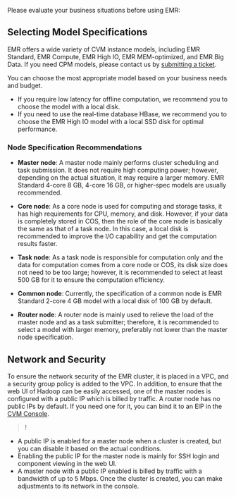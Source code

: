 Please evaluate your business situations before using EMR:

## Selecting Model Specifications
EMR offers a wide variety of CVM instance models, including EMR Standard, EMR Compute, EMR High IO, EMR MEM-optimized, and EMR Big Data. If you need CPM models, please contact us by [submitting a ticket](https://console.cloud.tencent.com/workorder/category).

You can choose the most appropriate model based on your business needs and budget.
- If you require low latency for offline computation, we recommend you to choose the model with a local disk.
- If you need to use the real-time database HBase, we recommend you to choose the EMR High IO model with a local SSD disk for optimal performance.

### Node Specification Recommendations
- **Master node**: A master node mainly performs cluster scheduling and task submission. It does not require high computing power; however, depending on the actual situation, it may require a larger memory. EMR Standard 4-core 8 GB, 4-core 16 GB, or higher-spec models are usually recommended.

- **Core node**: As a core node is used for computing and storage tasks, it has high requirements for CPU, memory, and disk. However, if your data is completely stored in COS, then the role of the core node is basically the same as that of a task node. In this case, a local disk is recommended to improve the I/O capability and get the computation results faster.

- **Task node**: As a task node is responsible for computation only and the data for computation comes from a core node or COS, its disk size does not need to be too large; however, it is recommended to select at least 500 GB for it to ensure the computation efficiency.

- **Common node**: Currently, the specification of a common node is EMR Standard 2-core 4 GB model with a local disk of 100 GB by default.

- **Router node**: A router node is mainly used to relieve the load of the master node and as a task submitter; therefore, it is recommended to select a model with larger memory, preferably not lower than the master node specification.

## Network and Security
To ensure the network security of the EMR cluster, it is placed in a VPC, and a security group policy is added to the VPC. In addition, to ensure that the web UI of Hadoop can be easily accessed, one of the master nodes is configured with a public IP which is billed by traffic. A router node has no public IPs by default. If you need one for it, you can bind it to an EIP in the [CVM Console](https://console.cloud.tencent.com/cvm/eip).

>!
- A public IP is enabled for a master node when a cluster is created, but you can disable it based on the actual conditions.
- Enabling the public IP for the master node is mainly for SSH login and component viewing in the web UI.
- A master node with a public IP enabled is billed by traffic with a bandwidth of up to 5 Mbps. Once the cluster is created, you can make adjustments to its network in the console.
